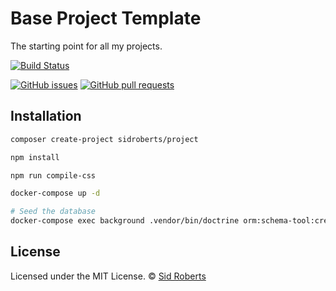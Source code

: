 # Base Project Template

The starting point for all my projects.



[![Build Status](https://img.shields.io/travis/SidRoberts/project/master.svg?style=for-the-badge)](https://travis-ci.org/SidRoberts/project)

[![GitHub issues](https://img.shields.io/github/issues-raw/SidRoberts/project.svg?style=for-the-badge)](https://github.com/SidRoberts/project/issues)
[![GitHub pull requests](https://img.shields.io/github/issues-pr-raw/SidRoberts/project.svg?style=for-the-badge)](https://github.com/SidRoberts/project/pulls)



## Installation

```bash
composer create-project sidroberts/project

npm install

npm run compile-css

docker-compose up -d

# Seed the database
docker-compose exec background .vendor/bin/doctrine orm:schema-tool:create
```



## License

Licensed under the MIT License.
© [Sid Roberts](https://github.com/SidRoberts)
